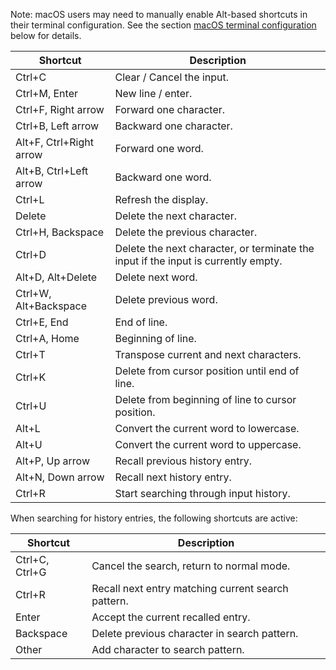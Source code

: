Note: macOS users may need to manually enable Alt-based shortcuts in their terminal configuration. See the section [macOS terminal configuration](#macos-terminal-configuration) below for details.

| Shortcut                | Description                                                                        |
|-------------------------|------------------------------------------------------------------------------------|
| Ctrl+C                  | Clear / Cancel the input.                                                          |
| Ctrl+M, Enter           | New line / enter.                                                                  |
| Ctrl+F, Right arrow     | Forward one character.                                                             |
| Ctrl+B, Left arrow      | Backward one character.                                                            |
| Alt+F, Ctrl+Right arrow | Forward one word.                                                                  |
| Alt+B, Ctrl+Left arrow  | Backward one word.                                                                 |
| Ctrl+L                  | Refresh the display.                                                               |
| Delete                  | Delete the next character.                                                         |
| Ctrl+H, Backspace       | Delete the previous character.                                                     |
| Ctrl+D                  | Delete the next character, or terminate the input if the input is currently empty. |
| Alt+D, Alt+Delete       | Delete next word.                                                                  |
| Ctrl+W, Alt+Backspace   | Delete previous word.                                                              |
| Ctrl+E, End             | End of line.                                                                       |
| Ctrl+A, Home            | Beginning of line.                                                                 |
| Ctrl+T                  | Transpose current and next characters.                                             |
| Ctrl+K                  | Delete from cursor position until end of line.                                     |
| Ctrl+U                  | Delete from beginning of line to cursor position.                                  |
| Alt+L                   | Convert the current word to lowercase.                                             |
| Alt+U                   | Convert the current word to uppercase.                                             |
| Alt+P, Up arrow         | Recall previous history entry.                                                     |
| Alt+N, Down arrow       | Recall next history entry.                                                         |
| Ctrl+R                  | Start searching through input history.                                             |

When searching for history entries, the following shortcuts are active:

| Shortcut       | Description                                        |
|----------------|----------------------------------------------------|
| Ctrl+C, Ctrl+G | Cancel the search, return to normal mode.          |
| Ctrl+R         | Recall next entry matching current search pattern. |
| Enter          | Accept the current recalled entry.                 |
| Backspace      | Delete previous character in search pattern.       |
| Other          | Add character to search pattern.                   |
